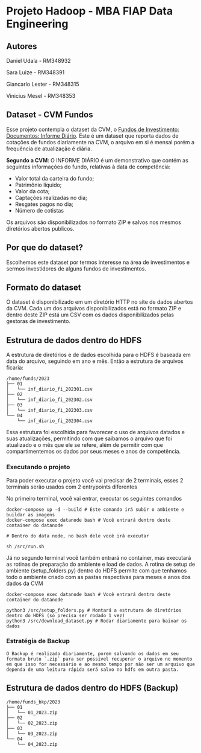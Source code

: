 # Projeto Hadoop - MBA FIAP Data Engineering

## Autores

Daniel Udala - RM348932

Sara Luize - RM348391

Giancarlo Lester - RM348315

Vinicius Mesel - RM348353


## Dataset - CVM Fundos

Esse projeto contempla o dataset da CVM, o [Fundos de Investimento: Documentos: Informe Diário](https://dados.cvm.gov.br/dataset/fi-doc-inf_diario). Este é um dataset que reporta dados de cotações de fundos diariamente na CVM, o arquivo em si é mensal porém a frequência de atualização é diária.

**Segundo a CVM**: O INFORME DIÁRIO é um demonstrativo que contém as seguintes informações do fundo, relativas à data de competência:

 - Valor total da carteira do fundo;
 - Patrimônio líquido;
 - Valor da cota;
 - Captações realizadas no dia;
 - Resgates pagos no dia;
 - Número de cotistas

Os arquivos são disponibilizados no formato ZIP e salvos nos mesmos diretórios abertos publicos.

## Por que do dataset?

Escolhemos este dataset por termos interesse na área de investimentos e sermos investidores de alguns fundos de investimentos.

## Formato do dataset

O dataset é disponibilizado em um diretório HTTP no site de dados abertos da CVM. Cada um dos arquivos disponibilizados está no formato ZIP e dentro deste ZIP está um CSV com os dados disponibilizados pelas gestoras de investimento.

## Estrutura de dados dentro do HDFS

A estrutura de diretórios e de dados escolhida para o HDFS é baseada em data do arquivo, seguindo em ano e mês. Então a estrutura de arquivos ficaria:

```
/home/funds/2023
├── 01
│   └── inf_diario_fi_202301.csv
├── 02
│   └── inf_diario_fi_202302.csv
├── 03
│   └── inf_diario_fi_202303.csv
└── 04
    └── inf_diario_fi_202304.csv
```

Essa estrutura foi escolhida para favorecer o uso de arquivos datados e suas atualizações, permitindo com que saibamos o arquivo que foi atualizado e o mês que ele se refere, além de permitir com que compartimentemos os dados por seus meses e anos de competência. 

### Executando o projeto

Para poder executar o projeto você vai precisar de 2 terminais, esses 2 terminais serão usados com 2 entrypoints diferentes

No primeiro terminal, você vai entrar, executar os seguintes comandos
```
docker-compose up -d --build # Este comando irá subir o ambiente e buildar as imagens
docker-compose exec datanode bash # Você entrará dentro deste container do datanode

# Dentro do data node, no bash dele você irá executar

sh /src/run.sh
```

Já no segundo terminal você também entrará no container, mas executará as rotinas de preparação do ambiente e load de dados. A rotina de setup de ambiente (setup_folders.py) dentro do HDFS permite com que tenhamos todo o ambiente criado com as pastas respectivas para meses e anos dos dados da CVM


```
docker-compose exec datanode bash # Você entrará dentro deste container do datanode

python3 /src/setup_folders.py # Montará a estrutura de diretórios dentro do HDFS (só precisa ser rodado 1 vez)
python3 /src/download_dataset.py # Rodar diariamente para baixar os dados
```

### Estratégia de Backup

```
O Backup é realizado diariamente, porem salvando os dados em seu formato bruto `.zip` para ser possivel recuperar o arquivo no momento em que isso for necessário e ao mesmo tempo por não ser um arquivo que dependa de uma leitura rápida será salvo no hdfs em outra pasta.
```

## Estrutura de dados dentro do HDFS (Backup)
```
/home/funds_bkp/2023
├── 01
│   └── 01_2023.zip
├── 02
│   └── 02_2023.zip
├── 03
│   └── 03_2023.zip
└── 04
    └── 04_2023.zip
```